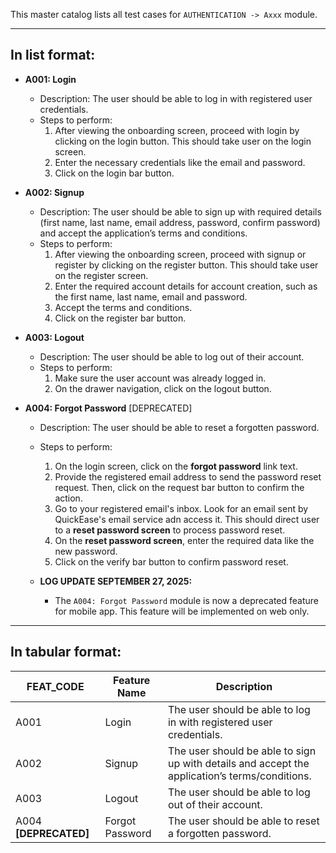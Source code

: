 This master catalog lists all test cases for `AUTHENTICATION -> Axxx` module.

---

## In list format:

- **A001: Login**

  - Description: The user should be able to log in with registered user credentials.
  - Steps to perform:
    1. After viewing the onboarding screen, proceed with login by clicking on the login button. This should take user on the login screen.
    2. Enter the necessary credentials like the email and password.
    3. Click on the login bar button.

- **A002: Signup**

  - Description: The user should be able to sign up with required details (first name, last name, email address, password, confirm password) and accept the application’s terms and conditions.
  - Steps to perform:
    1. After viewing the onboarding screen, proceed with signup or register by clicking on the register button. This should take user on the register screen.
    2. Enter the required account details for account creation, such as the first name, last name, email and password.
    3. Accept the terms and conditions.
    4. Click on the register bar button.

- **A003: Logout**

  - Description: The user should be able to log out of their account.
  - Steps to perform:
    1. Make sure the user account was already logged in.
    2. On the drawer navigation, click on the logout button.

- **A004: Forgot Password** [DEPRECATED]

  - Description: The user should be able to reset a forgotten password.
  - Steps to perform:

    1. On the login screen, click on the **forgot password** link text.
    2. Provide the registered email address to send the password reset request. Then, click on the request bar button to confirm the action.
    3. Go to your registered email's inbox. Look for an email sent by QuickEase's email service adn access it. This should direct user to a **reset password screen** to process password reset.
    4. On the **reset password screen**, enter the required data like the new password.
    5. Click on the verify bar button to confirm password reset.

  - **LOG UPDATE SEPTEMBER 27, 2025:**
    - The `A004: Forgot Password` module is now a deprecated feature for mobile app. This feature will be implemented on web only.

---

## In tabular format:

| FEAT_CODE             | Feature Name    | Description                                                                                    |
| --------------------- | --------------- | ---------------------------------------------------------------------------------------------- |
| A001                  | Login           | The user should be able to log in with registered user credentials.                            |
| A002                  | Signup          | The user should be able to sign up with details and accept the application’s terms/conditions. |
| A003                  | Logout          | The user should be able to log out of their account.                                           |
| A004 **[DEPRECATED]** | Forgot Password | The user should be able to reset a forgotten password.                                         |
